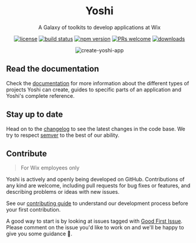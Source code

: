 <h1 align="center">Yoshi</h1>
<p align="center">A Galaxy of toolkits to develop applications at Wix</p>

<p align="center">
  <a href="LICENSE.md"><img src="https://img.shields.io/badge/license-MIT-blue.svg" alt="license"></a>
  <a href="https://travis-ci.org/wix/yoshi"><img src="https://travis-ci.org/wix/yoshi.svg?branch=master" alt="build status"></a>
  <a href="https://www.npmjs.com/package/yoshi"><img src="https://img.shields.io/npm/v/yoshi.svg" alt="npm version"></a>
  <a href="CONTRIBUTING.md"><img src="https://img.shields.io/badge/PRs-welcome-brightgreen.svg" alt="PRs welcome"></a>
  <a href="https://www.npmjs.com/package/yoshi"><img src="https://img.shields.io/npm/dm/yoshi.svg" alt="downloads"></a>
</p>

<p align="center">
  <img src="https://yoshi-assets.surge.sh/create-yoshi-app.gif" alt="create-yoshi-app">
</p>

## Read the documentation

Check the [documentation](https://wix.github.io/yoshi) for more information about the different types of projects Yoshi can create, guides to specific parts of an application and Yoshi's complete reference.

## Stay up to date

Head on to the [changelog](https://github.com/wix/yoshi/blob/master/CHANGELOG.md) to see the latest changes in the code base. We try to respect [semver](https://semver.org) to the best of our ability.

## Contribute

> For Wix employees only

Yoshi is actively and openly being developed on GitHub. Contributions of any kind are welcome, including pull requests for bug fixes or features, and describing problems or ideas with new issues.

See our [contributing guide](https://github.com/wix/yoshi/blob/master/CONTRIBUTING.md) to understand our development process before your first contribution.

A good way to start is by looking at issues tagged with [Good First Issue](https://github.com/wix/yoshi/issues?utf8=%E2%9C%93&q=is%3Aissue+is%3Aopen+label%3A%22%F0%9F%91%B6+Good+first+issue%22+). Please comment on the issue you'd like to work on and we'll be happy to give you some guidance 🙏.
